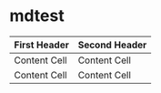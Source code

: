 # mdtest
| First Header  | Second Header |
| ------------- | ------------- |
| Content Cell  | Content Cell  |
| Content Cell  | Content Cell  |
